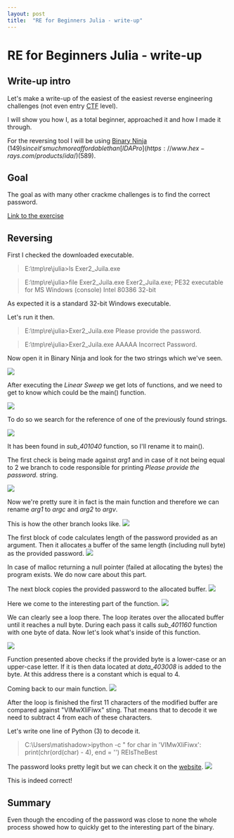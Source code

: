 ```yaml
---
layout: post
title:  "RE for Beginners Julia - write-up"
---
```


# RE for Beginners Julia - write-up

## Write-up intro
Let's make a write-up of the easiest of the easiest reverse engineering challenges (not even entry [CTF](https://ctftime.org/ctf-wtf/) level).  

I will show you how I, as a total beginner, approached it and how I made it through.

For the reversing tool I will be using [Binary Ninja](https://binary.ninja/) ($149) since it's much more affordable than [IDA Pro](https://www.hex-rays.com/products/ida/) ($589).

## Goal
The goal as with many other crackme challenges is to find the correct password.

[Link to the exercise](https://www.begin.re/julia)

## Reversing

First I checked the downloaded executable. 
> E:\tmp\re\julia>ls
> Exer2_Juila.exe

> E:\tmp\re\julia>file Exer2_Juila.exe 
> Exer2_Juila.exe; PE32 executable for MS Windows (console) Intel 80386 32-bit

As expected it is a standard 32-bit Windows executable.

Let's run it then.

> E:\tmp\re\julia>Exer2_Juila.exe
> Please provide the password.

> E:\tmp\re\julia>Exer2_Juila.exe AAAAA
> Incorrect Password.

Now open it in Binary Ninja and look for the two strings which we've seen.

![](https://matishadow.files.wordpress.com/2019/01/strings.png)

After executing the _Linear Sweep_ we get lots of functions, and we need to get to know which could be the main() function.

![](https://matishadow.files.wordpress.com/2019/01/binaryninja_2019-01-27_14-27-27.png)

To do so we search for the reference of one of the previously found strings.

![](https://matishadow.files.wordpress.com/2019/01/binaryninja_2019-01-27_14-32-18.png)

It has been found in _sub\_401040_ function, so I'll rename it to main().

The first check is being made against _arg1_ and in case of it not being equal to 2 we branch to code responsible for printing _Please provide the password._ string.

![](https://matishadow.files.wordpress.com/2019/01/binaryninja_2019-01-27_14-44-06.png)

Now we're pretty sure it in fact is the main function and therefore we can rename _arg1_ to _argc_ and _arg2_ to _argv_.

This is how the other branch looks like.
![](https://matishadow.files.wordpress.com/2019/01/binaryninja_2019-01-27_14-51-38.png)

The first block of code calculates length of the password provided as an argument.
Then it allocates a buffer of the same length (including null byte) as the provided password.
![](https://matishadow.files.wordpress.com/2019/01/binaryninja_2019-01-27_15-35-34.png)

In case of malloc returning a null pointer (failed at allocating the bytes) the program exists.
We do now care about this part.

The next block copies the provided password to the allocated buffer.
![](https://matishadow.files.wordpress.com/2019/01/binaryninja_2019-01-27_15-43-54.png)

Here we come to the interesting part of the function.
![](https://matishadow.files.wordpress.com/2019/01/binaryninja_2019-01-27_15-46-35.png)

We can clearly see a loop there. The loop iterates over the allocated buffer until it reaches a null byte. 
During each pass it calls _sub\_401160_ function with one byte of data. 
Now let's look what's inside of this function.

![](https://matishadow.files.wordpress.com/2019/01/binaryninja_2019-01-27_16-31-33.png)

Function presented above checks if the provided byte is a lower-case or an upper-case letter. 
If it is then data located at _data\_403008_ is added to the byte.
At this address there is a constant which is equal to 4.

Coming back to our main function.
![](https://matishadow.files.wordpress.com/2019/01/binaryninja_2019-01-27_16-36-24.png)

After the loop is finished the first 11 characters of the modified buffer are compared against "VIMwXliFiwx" sting. 
That means that to decode it we need to subtract 4 from each of these characters.

Let's write one line of Python (3) to decode it.
> C:\Users\matishadow>ipython -c " for char in 'VIMwXliFiwx': print(chr(ord(char) - 4), end = '')
> REIsTheBest

The password looks pretty legit but we can check it on the [website](https://www.begin.re/julia).
![](https://matishadow.files.wordpress.com/2019/01/chrome_2019-01-27_16-45-29.png)

This is indeed correct!


## Summary

Even though the encoding of the password was close to none the whole process showed how to quickly get to the interesting part of the binary.